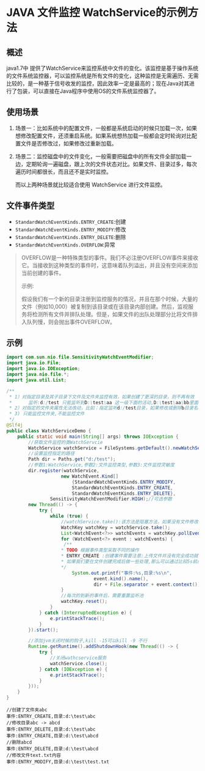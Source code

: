 # 	JAVA 文件监控 WatchService的示例方法

## **概述**

java1.7中 提供了WatchService来监控系统中文件的变化。该监控是基于操作系统的文件系统监控器，可以监控系统是所有文件的变化，这种监控是无需遍历、无需比较的，是一种基于信号收发的监控，因此效率一定是最高的；现在Java对其进行了包装，可以直接在Java程序中使用OS的文件系统监控器了。

## **使用场景**

1. 场景一：比如系统中的配置文件，一般都是系统启动的时候只加载一次，如果想修改配置文件，还须重启系统。如果系统想热加载一般都会定时轮询对比配置文件是否修改过，如果修改过重新加载。

2. 场景二：监控磁盘中的文件变化，一般需要把磁盘中的所有文件全部加载一边，定期轮询一遍磁盘，跟上次的文件状态对比。如果文件、目录过多，每次遍历时间都很长，而且还不是实时监控。

   而以上两种场景就比较适合使用 WatchService 进行文件监控。

## 文件事件类型

* `StandardWatchEventKinds.ENTRY_CREATE`:创建
* `StandardWatchEventKinds.ENTRY_MODIFY`:修改
* `StandardWatchEventKinds.ENTRY_DELETE`:删除
* `StandardWatchEventKinds.OVERFLOW`:异常

> OVERFLOW是一种特殊类型的事件。我们不必注册OVERFLOW事件来接收它。当接收到这种类型的事件时，这意味着队列溢出，并且没有空间来添加当前创建的事件。 
>
> 示例:
>
> 假设我们有一个新的目录注册到监控服务的情况，并且在那个时候，大量的文件（例如10,000）被复制到该目录或在该目录内部创建。然后，监视服务将检测所有文件并排队处理。但是，如果文件的出队处理部分比将文件排入队列慢，则会抛出事件OVERFLOW。 

## 示例

```java
import com.sun.nio.file.SensitivityWatchEventModifier;
import java.io.File;
import java.io.IOException;
import java.nio.file.*;
import java.util.List;

/**
 * 1）对指定目录及其子目录下文件及文件夹监控有效，如果创建了更深的目录，则不再有效
 * 		监听:d:/test 只能监听到D:\test\aa 这一级下面的活动,D:\test\aa\bb里面的活动监听不到
 * 2）对指定的文件夹属性无法改动，比如：指定监听d:/test目录，如果修改或删除b目录名称是无法监听的
 * 3) 只能监控文件夹,不能监控文件
 */
@Slf4j
public class WatchServiceDemo {
	public static void main(String[] args) throws IOException {
		//获取文件监控的类WatchServcie
		WatchService watchService = FileSystems.getDefault().newWatchService();
		//设置监控指定的路径
		Path dir = Paths.get("d:/test");
		//参数1:WatchService,参数2:文件监控类型,参数3:文件监控灵敏度
		dir.register(watchService,
					new WatchEvent.Kind[]
						{StandardWatchEventKinds.ENTRY_MODIFY,
						StandardWatchEventKinds.ENTRY_CREATE,
						StandardWatchEventKinds.ENTRY_DELETE},
				SensitivityWatchEventModifier.HIGH);//可选参数
		new Thread(() -> {
			try {
				while (true) {
					//watchService.take():该方法是阻塞方法，如果没有文件修改，则一直阻塞。
					WatchKey watchKey = watchService.take();
					List<WatchEvent<?>> watchEvents = watchKey.pollEvents();
					for (WatchEvent<?> event : watchEvents) {
                     /**
					* TODO 根据事件类型采取不同的操作
					* ENTRY_CREATE :创建事件需要注意:上传文件并没有完全成功就会立即被监控到
					* 如果我们要在文件创建完成后做一些处理,那么可以通过比较5s前后的文件大小来判断
					*/
						System.out.printf("事件:%s,目录:%s\n",
								event.kind().name(),
								dir + File.separator + event.context());
					}
					//每次的到新的事件后，需要重置监听池
					watchKey.reset();
				}
			} catch (InterruptedException e) {
				e.printStackTrace();
			}
		}).start();

		//添加jvm关闭时候的钩子,kill -15可以kill -9 不行
		Runtime.getRuntime().addShutdownHook(new Thread(() -> {
			try {
				//关闭wathcservice服务
				watchService.close();
			} catch (IOException e) {
				e.printStackTrace();
			}
		}));
	}
}
```

```properties
//创建了文件夹abc
事件:ENTRY_CREATE,目录:d:\test\abc
//修改目录abc -> abcd
事件:ENTRY_DELETE,目录:d:\test\abc
事件:ENTRY_CREATE,目录:d:\test\abcd
//删除abcd
事件:ENTRY_DELETE,目录:d:\test\abcd
//修改文件text.txt内容
事件:ENTRY_MODIFY,目录:d:\test\test.txt
```

